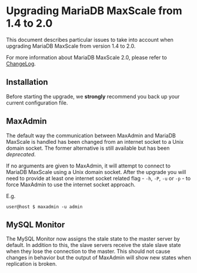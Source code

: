# Upgrading MariaDB MaxScale from 1.4 to 2.0

This document describes particular issues to take into account when upgrading
MariaDB MaxScale from version 1.4 to 2.0.

For more information about MariaDB MaxScale 2.0, please refer to [ChangeLog](../Changelog.md).

## Installation

Before starting the upgrade, we **strongly** recommend you back up your current
configuration file.

## MaxAdmin

The default way the communication between MaxAdmin and MariaDB MaxScale is
handled has been changed from an internet socket to a Unix domain socket.
The former alternative is still available but has been _deprecated_.

If no arguments are given to MaxAdmin, it will attempt to connect to
MariaDB MaxScale using a Unix domain socket. After the upgrade you will
need to provide at least one internet socket related flag - `-h`, `-P`,
`-u` or `-p` - to force MaxAdmin to use the internet socket approach.

E.g.

    user@host $ maxadmin -u admin

## MySQL Monitor

The MySQL Monitor now assigns the stale state to the master server by default.
In addition to this, the slave servers receive the stale slave state when they
lose the connection to the master. This should not cause changes in behavior
but the output of MaxAdmin will show new states when replication is broken.
